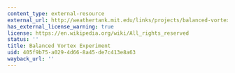 ```yaml
---
content_type: external-resource
external_url: http://weathertank.mit.edu/links/projects/balanced-vortex-introduction/balanced-vortex-theory
has_external_license_warning: true
license: https://en.wikipedia.org/wiki/All_rights_reserved
status: ''
title: Balanced Vortex Experiment
uid: 405f9b75-a029-4d66-8a45-de7c413e8a63
wayback_url: ''
---
```

